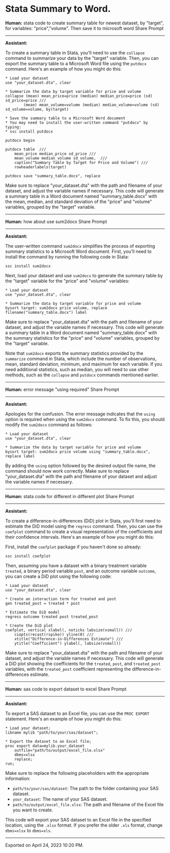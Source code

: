 # Stata Summary to Word.

**Human:**
stata code to create summary table for newest dataset, by "target", for variables: "price","volume". Then save it to microsoft word
Share Prompt

***

**Assistant:**

To create a summary table in Stata, you'll need to use the `collapse` command to summarize your data by the "target" variable. Then, you can export the summary table to a Microsoft Word file using the `putdocx` command. Here's an example of how you might do this:

```
* Load your dataset
use "your_dataset.dta", clear

* Summarize the data by target variable for price and volume
collapse (mean) mean_price=price (median) median_price=price (sd) sd_price=price ///
        (mean) mean_volume=volume (median) median_volume=volume (sd) sd_volume=volume, by(target)

* Save the summary table to a Microsoft Word document
* You may need to install the user-written command "putdocx" by typing:
* ssc install putdocx

putdocx begin

putdocx table  ///
    mean_price median_price sd_price ///
    mean_volume median_volume sd_volume,  ///
    caption("Summary Table by Target for Price and Volume") ///
    rowheaderlabels(target)

putdocx save "summary_table.docx", replace

```

Make sure to replace "your_dataset.dta" with the path and filename of your dataset, and adjust the variable names if necessary. This code will generate a summary table in a Word document named "summary_table.docx" with the mean, median, and standard deviation of the "price" and "volume" variables, grouped by the "target" variable.


***

**Human:**
how about use sum2docx
Share Prompt

***

**Assistant:**

The user-written command `sum2docx` simplifies the process of exporting summary statistics to a Microsoft Word document. First, you'll need to install the command by running the following code in Stata:

```
ssc install sum2docx

```

Next, load your dataset and use `sum2docx` to generate the summary table by the "target" variable for the "price" and "volume" variables:

```
* Load your dataset
use "your_dataset.dta", clear

* Summarize the data by target variable for price and volume
bysort target: sum2docx price volume, replace filename("summary_table.docx") label

```

Make sure to replace "your_dataset.dta" with the path and filename of your dataset, and adjust the variable names if necessary. This code will generate a summary table in a Word document named "summary_table.docx" with the summary statistics for the "price" and "volume" variables, grouped by the "target" variable.

Note that `sum2docx` exports the summary statistics provided by the `summarize` command in Stata, which include the number of observations, mean, standard deviation, minimum, and maximum for each variable. If you need additional statistics, such as median, you will need to use other methods, such as the `collapse` and `putdocx` commands mentioned earlier.


***

**Human:**
error message "using required"
Share Prompt

***

**Assistant:**

Apologies for the confusion. The error message indicates that the `using` option is required when using the `sum2docx` command. To fix this, you should modify the `sum2docx` command as follows:

```
* Load your dataset
use "your_dataset.dta", clear

* Summarize the data by target variable for price and volume
bysort target: sum2docx price volume using "summary_table.docx", replace label

```

By adding the `using` option followed by the desired output file name, the command should now work correctly. Make sure to replace "your_dataset.dta" with the path and filename of your dataset and adjust the variable names if necessary.


***

**Human:**
stata code for different in different plot
Share Prompt

***

**Assistant:**

To create a difference-in-differences (DiD) plot in Stata, you'll first need to estimate the DiD model using the `regress` command. Then, you can use the `coefplot` command to create a visual representation of the coefficients and their confidence intervals. Here's an example of how you might do this:

First, install the `coefplot` package if you haven't done so already:

```
ssc install coefplot

```

Then, assuming you have a dataset with a binary treatment variable `treated`, a binary period variable `post`, and an outcome variable `outcome`, you can create a DiD plot using the following code:

```
* Load your dataset
use "your_dataset.dta", clear

* Create an interaction term for treated and post
gen treated_post = treated * post

* Estimate the DiD model
regress outcome treated post treated_post

* Create the DiD plot
coefplot, vertical xlabel(, noticks labsize(vsmall)) ///
    ciopts(recast(rspike)) yline(0) ///
    xtitle("Difference-in-Differences Estimate") ///
    ytitle("Coefficient") ylabel(, labsize(vsmall))

```

Make sure to replace "your_dataset.dta" with the path and filename of your dataset, and adjust the variable names if necessary. This code will generate a DiD plot showing the coefficients for the `treated`, `post`, and `treated_post` variables, with the `treated_post` coefficient representing the difference-in-differences estimate.


***

**Human:**
sas code to export dataset to excel
Share Prompt

***

**Assistant:**

To export a SAS dataset to an Excel file, you can use the `PROC EXPORT` statement. Here's an example of how you might do this:

```
* Load your dataset;
libname mylib "path/to/your/sas/dataset";

* Export the dataset to an Excel file;
proc export data=mylib.your_dataset
    outfile="path/to/output/excel_file.xlsx"
    dbms=xlsx
    replace;
run;

```

Make sure to replace the following placeholders with the appropriate information:

- `path/to/your/sas/dataset`: The path to the folder containing your SAS dataset.
- `your_dataset`: The name of your SAS dataset.
- `path/to/output/excel_file.xlsx`: The path and filename of the Excel file you want to create.


This code will export your SAS dataset to an Excel file in the specified location, using the `.xlsx` format. If you prefer the older `.xls` format, change `dbms=xlsx` to `dbms=xls`.


***

Exported on April 24, 2023 10:20 PM.